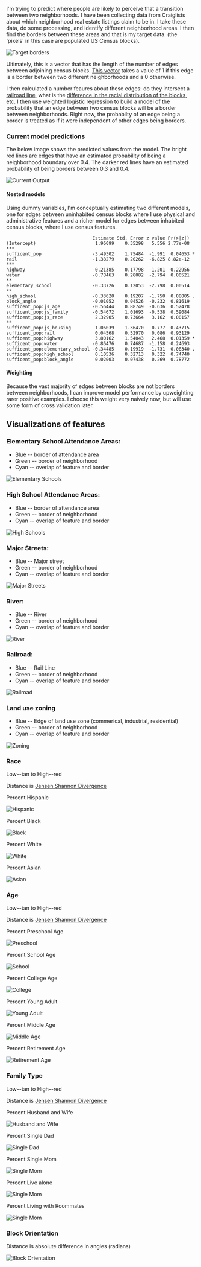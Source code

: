 I'm trying to predict where people are likely to perceive that a transition between two neighborhoods.
I have been collecting data from Craiglists about which neighborhood real estate listings claim to be in. I take
these data, do some processing, and identify different neighborhood areas. I then find the borders between these areas
and that is my target data. (the 'pixels' in this case are populated US Census blocks). 

![Target borders](images/border.png)

Ultimately, this is a vector that has the length of the number of edges between adjoining census blocks. [This vector](images/data/border.csv) 
takes a value of 1 if this edge is a border between two different neighborhoods and a 0 otherwise. 

I then calculated a number feaures about these edges: do they intersect a [railroad line](images/data/rail_intersects.csv), what is the [difference in 
the racial distribution of the blocks](images/data/js_race.csv), etc. I then use weighted logistic regression to build a model
of the probability that an edge between two census blocks will be a border between neighborhoods. Right now,
the probabilty of an edge being a border is treated as if it were independent of other edges being borders. 

### Current model predictions

The below image shows the predicted values from the model. The bright red lines are edges that have an estimated probability
of being a neighborhood boundary over 0.4. The darker red lines have an estimated probability of being borders between
0.3 and 0.4. 

![Current Output](images/logistic.png)

#### Nested models

Using dummy variables, I'm conceptually estimating two different models, one for edges
between uninhabited census blocks where I use physical and administrative features and a richer model for edges
between inhabited census blocks, where I use census features.

```
                                Estimate Std. Error z value Pr(>|z|)    
(Intercept)                      1.96099    0.35298   5.556 2.77e-08 ***
sufficent_pop                   -3.49302    1.75484  -1.991  0.04653 *  
rail                            -1.38279    0.20262  -6.825 8.82e-12 ***
highway                         -0.21385    0.17798  -1.201  0.22956    
water                           -0.78463    0.28082  -2.794  0.00521 ** 
elementary_school               -0.33726    0.12053  -2.798  0.00514 ** 
high_school                     -0.33620    0.19207  -1.750  0.08005 .  
block_angle                     -0.01052    0.04526  -0.232  0.81619    
sufficent_pop:js_age            -0.56444    0.88749  -0.636  0.52478    
sufficent_pop:js_family         -0.54672    1.01693  -0.538  0.59084    
sufficent_pop:js_race            2.32905    0.73664   3.162  0.00157 ** 
sufficent_pop:js_housing         1.06039    1.36470   0.777  0.43715    
sufficent_pop:rail               0.04568    0.52970   0.086  0.93129    
sufficent_pop:highway            3.80162    1.54043   2.468  0.01359 *  
sufficent_pop:water             -0.86476    0.74687  -1.158  0.24693    
sufficent_pop:elementary_school -0.34485    0.19919  -1.731  0.08340 .  
sufficent_pop:high_school        0.10536    0.32713   0.322  0.74740    
sufficent_pop:block_angle        0.02003    0.07438   0.269  0.78772 
```

#### Weighting

Because the vast majority of edges between blocks are not borders between neighborhoods, I can improve model
performance by upweighting rarer positive examples. I choose this weight very naively now, but will use some form 
of cross validation later.


## Visualizations of features
### Elementary School Attendance Areas: 
* Blue -- border of attendance area
* Green -- border of neighborhood
* Cyan -- overlap of feature and border
 

![Elementary Schools](images/elementary_schools.png)

### High School Attendance Areas: 
* Blue -- border of attendance area
* Green -- border of neighborhood
* Cyan -- overlap of feature and border
 

![High Schools](images/high_schools.png)

### Major Streets: 
* Blue -- Major street
* Green -- border of neighborhood
* Cyan -- overlap of feature and border
 

![Major Streets](images/major_streets.png)
 
### River: 
* Blue -- River
* Green -- border of neighborhood
* Cyan -- overlap of feature and border
 

![River](images/water.png)

### Railroad: 
* Blue -- Rail Line
* Green -- border of neighborhood
* Cyan -- overlap of feature and border
 

![Railroad](images/railroad.png)


### Land use zoning 
* Blue -- Edge of land use zone (commerical, industrial, residential)
* Green -- border of neighborhood
* Cyan -- overlap of feature and border
 


![Zoning](images/zoning.png)

### Race 
Low--tan to High--red

Distance is [Jensen Shannon Divergence](http://en.wikipedia.org/wiki/Jensen%E2%80%93Shannon_divergence)

Percent Hispanic

![Hispanic](images/hispanic.png) 

Percent Black

![Black](images/black.png)

Percent White

![White](images/white.png)

Percent Asian

![Asian](images/asian.png)

### Age
Low--tan to High--red

Distance is [Jensen Shannon Divergence](http://en.wikipedia.org/wiki/Jensen%E2%80%93Shannon_divergence)


Percent Preschool Age

![Preschool](images/preschool.png) 

Percent School Age

![School](images/school.png)

Percent College Age

![College](images/college.png)

Percent Young Adult

![Young Adult](images/young_adult.png)

Percent Middle Age

![Middle Age](images/middle_age.png)

Percent Retirement Age

![Retirement Age](images/retired.png)

### Family Type
Low--tan to High--red

Distance is [Jensen Shannon Divergence](http://en.wikipedia.org/wiki/Jensen%E2%80%93Shannon_divergence)


Percent Husband and Wife

![Husband and Wife](images/husband_wife.png) 

Percent Single Dad

![Single Dad](images/single_dad.png) 

Percent Single Mom

![Single Mom](images/single_mom.png) 

Percent Live alone

![Single Mom](images/living_along.png) 

Percent Living with Roommates

![Single Mom](images/roommates.png) 

### Block Orientation

Distance is absolute difference in angles (radians)

![Block Orientation](images/block_orientation.png) 
